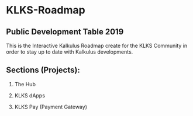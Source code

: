 # KLKS-Roadmap

## Public Development Table 2019 ##

This is the Interactive Kalkulus Roadmap create for the KLKS Community in order to stay up to date with Kalkulus developments.

## Sections (Projects):

1. The Hub

2. KLKS dApps

3. KLKS Pay (Payment Gateway)


